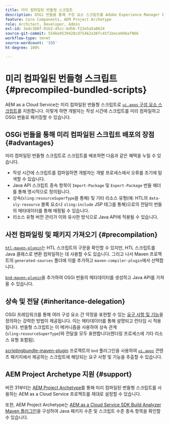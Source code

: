 ```yaml
---
title: 미리 컴파일된 번들형 스크립트
description: OSGi 번들을 통해 구성 요소 스크립트를 Adobe Experience Manager Cloud Service로 배포하는 방법을 살펴보십시오.
feature: Core Components, AEM Project Archetype
role: Architect, Developer, Admin
exl-id: 3edc388f-01b2-45cc-bd56-f22e5a5a8624
source-git-commit: 554be9539428cd75462a38fc45f1bece04baf066
workflow-type: tm+mt
source-wordcount: '335'
ht-degree: 100%

---
```



# 미리 컴파일된 번들형 스크립트 {#precompiled-bundled-scripts}

AEM as a Cloud Service는 미리 컴파일된 번들형 스크립트로 [`ui.apps` 구성 요소 스크립트](https://experienceleague.adobe.com/docs/experience-manager-cloud-service/implementing/developing/aem-project-content-package-structure.html?lang=ko#code-packages-%2F-osgi-bundles)를 지원합니다. 이렇게 하면 개발자는 작성 시간에 스크립트를 미리 컴파일하고 OSGi 번들로 패키징할 수 있습니다.

## OSGi 번들을 통해 미리 컴파일된 스크립트 배포의 장점 {#advantages}

미리 컴파일된 번들형 스크립트로 스크립트를 배포하면 다음과 같은 혜택을 누릴 수 있습니다.

+ 작성 시간에 스크립트를 컴파일하면 개발자는 개발 프로세스에서 오류를 조기에 탐색할 수 있습니다.
+ Java API 스크립트 종속 항목이 `Import-Package` 및 `Export-Package` 번들 헤더를 통해 명시적으로 정의됩니다.
+ 상속(`sling:resourceSuperType`을 통해) 및 기타 리소스 유형(예: HTL의 `data-sly-resource` 블록 요소나 `sling:include` JSP 태그를 통해)으로의 전달이 번들의 메타데이터를 통해 매핑될 수 있습니다.
+ 리소스 유형 버전 관리가 이와 유사한 방식으로 Java API에 적용될 수 있습니다.

## 사전 컴파일링 및 패키지 가져오기 {#precompilation}

[`htl-maven-plugin`](https://sling.apache.org/components/htl-maven-plugin/index.html)는 HTL 스크립트의 구문을 확인할 수 있지만, HTL 스크립트를 Java 클래스로 변환 컴파일하는 데 사용할 수도 있습니다. 그리고 나서 Maven 프로젝트의 `generated-sources` 폴더에 이를 추가하고 `maven-compiler-plugin`에서 선택합니다.

[`bnd-maven-plugin`](https://github.com/bndtools/bnd/tree/master/maven/bnd-maven-plugin)을 추가하여 OSGi 번들의 메타데이터를 생성하고 Java API를 가져올 수 있습니다.

## 상속 및 전달 {#inheritance-delegation}

OSGi 프레임워크를 통해 여러 구성 요소 간 약정을 표현할 수 있는 [요구 사항 및 기능](https://docs.osgi.org/specification/osgi.core/7.0.0/framework.module.html#framework.module.dependencies)을 정의하는 강력한 방법이 제공됩니다. 이는 메타데이터를 통해 설명되고 런타임 시 적용됩니다. 번들형 스크립트는 이 메커니즘을 사용하여 상속 관계(`sling:resourceSuperType`)와 전달을 모두 표현합니다(렌더링 프로세스에 기타 리소스 유형 포함됨).

[scriptingbundle-maven-plugin](https://sling.apache.org/components/scriptingbundle-maven-plugin/bnd.html) 프로젝트의 `bnd` 플러그인을 사용하여 [`ui.apps`](https://experienceleague.adobe.com/docs/experience-manager-cloud-service/implementing/developing/aem-project-content-package-structure.html?lang=ko#code-packages-%2F-osgi-bundles) 콘텐츠 패키지에서 제공하는 스크립트에 해당되는 요구 사항 및 기능을 추출할 수 있습니다.

## AEM Project Archetype 지원 {#support}

버전 31부터는 [AEM Project Archetype](https://experienceleague.adobe.com/docs/experience-manager-core-components/using/developing/archetype/using.html?lang=ko)를 통해 미리 컴파일된 번들형 스크립트를 사용하는 AEM as a Cloud Service 프로젝트를 제대로 설정할 수 있습니다.

또한, AEM Project Archetype는 [AEM as a Cloud Service SDK Build Analyzer Maven 플러그인](/help/developing/archetype/build-analyzer-maven-plugin.md)을 구성하여 Java 패키지 수준 및 스크립트 수준 종속 항목을 확인할 수 있습니다.

